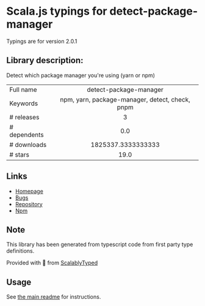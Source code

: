 
# Scala.js typings for detect-package-manager

Typings are for version 2.0.1

## Library description:
Detect which package manager you're using (yarn or npm)

|                    |                 |
| ------------------ | :-------------: |
| Full name          | detect-package-manager |
| Keywords           | npm, yarn, package-manager, detect, check, pnpm |
| # releases         | 3 |
| # dependents       | 0.0 |
| # downloads        | 1825337.3333333333 |
| # stars            | 19.0 |

## Links
- [Homepage](https://github.com/egoist/detect-package-manager#readme)
- [Bugs](https://github.com/egoist/detect-package-manager/issues)
- [Repository](https://github.com/egoist/detect-package-manager)
- [Npm](https://www.npmjs.com/package/detect-package-manager)
    


## Note
This library has been generated from typescript code from first party type definitions.

Provided with :purple_heart: from [ScalablyTyped](https://github.com/oyvindberg/ScalablyTyped)

## Usage
See [the main readme](../../readme.md) for instructions.


